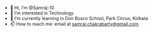 - 👋 Hi, I’m @Samraj-10
- 👀 I’m interested in Technology
- 🌱 I’m currently learning in Don Bosco School, Park Circus, Kolkata
- 📫 How to reach me: email at samraj.chakrabarty@gmail.com


<!---
Samraj-10/Samraj-10 is a ✨ special ✨ repository because its `README.md` (this file) appears on your GitHub profile.
You can click the Preview link to take a look at your changes.
--->
